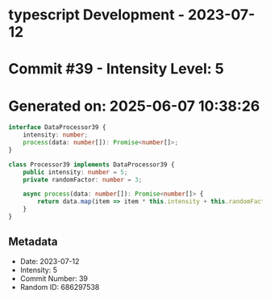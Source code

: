 ﻿# typescript Development - 2023-07-12
# Commit #39 - Intensity Level: 5
# Generated on: 2025-06-07 10:38:26
```typescript
interface DataProcessor39 {
    intensity: number;
    process(data: number[]): Promise<number[]>;
}

class Processor39 implements DataProcessor39 {
    public intensity: number = 5;
    private randomFactor: number = 3;

    async process(data: number[]): Promise<number[]> {
        return data.map(item => item * this.intensity + this.randomFactor);
    }
}
```
## Metadata
- Date: 2023-07-12
- Intensity: 5
- Commit Number: 39
- Random ID: 686297538
